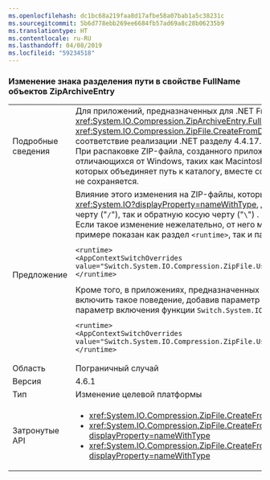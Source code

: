```yaml
---
ms.openlocfilehash: dc1bc68a219faa8d17afbe58a07bab1a5c38231c
ms.sourcegitcommit: 5b6d778ebb269ee6684fb57ad69a8c28b06235b9
ms.translationtype: HT
ms.contentlocale: ru-RU
ms.lasthandoff: 04/08/2019
ms.locfileid: "59234518"
---
```

### <a name="change-in-path-separator-character-in-fullname-property-of-ziparchiveentry-objects"></a>Изменение знака разделения пути в свойстве FullName объектов ZipArchiveEntry

|   |   |
|---|---|
|Подробные сведения|Для приложений, предназначенных для .NET Framework 4.6.1 и более поздних версий, в качестве знака разделения пути в свойстве <xref:System.IO.Compression.ZipArchiveEntry.FullName> объектов <xref:System.IO.Compression.ZipArchiveEntry>, созданных перегрузками метода <xref:System.IO.Compression.ZipFile.CreateFromDirectory%2A>, вместо обратной косой черты (&quot;&quot;) используется символ косой черты (&quot;/&quot;). Изменение обеспечивает соответствие реализации .NET разделу 4.4.17.1 [спецификации формата ZIP-файла](https://pkware.cachefly.net/webdocs/casestudies/APPNOTE.TXT) и позволяет распаковывать ZIP-архивы в системах, отличных от Windows.<br />При распаковке ZIP-файла, созданного приложением, предназначенным для предыдущей версии платформы .NET Framework в операционных системах, отличающихся от Windows, таких как Macintosh, не удается сохранить структуру каталогов. Например, на компьютерах Macintosh создается набор файлов, имя которых объединяет путь к каталогу, вместе со всеми символами обратной косой черты (&quot;&quot;), и имя файла. В результате структура каталогов распакованных файлов не сохраняется.|
|Предложение|Влияние этого изменения на ZIP-файлы, которые распаковываются в операционной системе Windows API-интерфейсами из пространства имен .NET Framework <xref:System.IO?displayProperty=nameWithType>, должно быть минимальным, поскольку эти API без проблем принимают в качестве знака разделения в пути как косую черту ("`/`"), так и обратную косую черту ("`\`") .<br />Если такое изменение нежелательно, от него можно отказаться, добавив параметр конфигурации в раздел [\<runtime>](~/docs/framework/configure-apps/file-schema/runtime/runtime-element.md) файла конфигурации приложения. В следующем примере показан как раздел <code>&lt;runtime&gt;</code>, так и параметр отключения <code>Switch.System.IO.Compression.ZipFile.UseBackslash</code>:<pre><code class="lang-xml">&lt;runtime&gt;&#13;&#10;&lt;AppContextSwitchOverrides value=&quot;Switch.System.IO.Compression.ZipFile.UseBackslash=true&quot; /&gt;&#13;&#10;&lt;/runtime&gt;&#13;&#10;</code></pre>Кроме того, в приложениях, предназначенных для предыдущих версий .NET Framework, но выполняемых в .NET Framework 4.6.1 и более поздних версиях, можно включить такое поведение, добавив параметр конфигурации в раздел [\<runtime>](~/docs/framework/configure-apps/file-schema/runtime/runtime-element.md) файла конфигурации приложения. Ниже показаны как раздел <code>&lt;runtime&gt;</code>, так и параметр включения функции <code>Switch.System.IO.Compression.ZipFile.UseBackslash</code>.<pre><code class="lang-xml">&lt;runtime&gt;&#13;&#10;&lt;AppContextSwitchOverrides value=&quot;Switch.System.IO.Compression.ZipFile.UseBackslash=false&quot; /&gt;&#13;&#10;&lt;/runtime&gt;&#13;&#10;</code></pre>|
|Область|Пограничный случай|
|Версия|4.6.1|
|Тип|Изменение целевой платформы|
|Затронутые API|<ul><li><xref:System.IO.Compression.ZipFile.CreateFromDirectory(System.String,System.String)?displayProperty=nameWithType></li><li><xref:System.IO.Compression.ZipFile.CreateFromDirectory(System.String,System.String,System.IO.Compression.CompressionLevel,System.Boolean)?displayProperty=nameWithType></li><li><xref:System.IO.Compression.ZipFile.CreateFromDirectory(System.String,System.String,System.IO.Compression.CompressionLevel,System.Boolean,System.Text.Encoding)?displayProperty=nameWithType></li></ul>|
